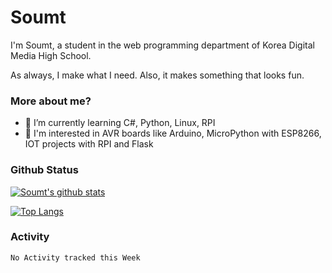 # Soumt

I'm Soumt, a student in the web programming department of Korea Digital Media High School.

As always, I make what I need. Also, it makes something that looks fun.

### More about me?
- 🌱 I’m currently learning C#, Python, Linux, RPI
- :pushpin: I'm interested in AVR boards like Arduino, MicroPython with ESP8266, IOT projects with RPI and Flask

### Github Status
[![Soumt's github stats](https://github-readme-stats.vercel.app/api?username=soumt-r)](https://github.com/anuraghazra/github-readme-stats)

[![Top Langs](https://github-readme-stats.vercel.app/api/top-langs/?username=soumt-r&layout=compact)](https://github.com/anuraghazra/github-readme-stats)

### Activity
<!--START_SECTION:waka-->
```text
No Activity tracked this Week
```
<!--END_SECTION:waka-->
